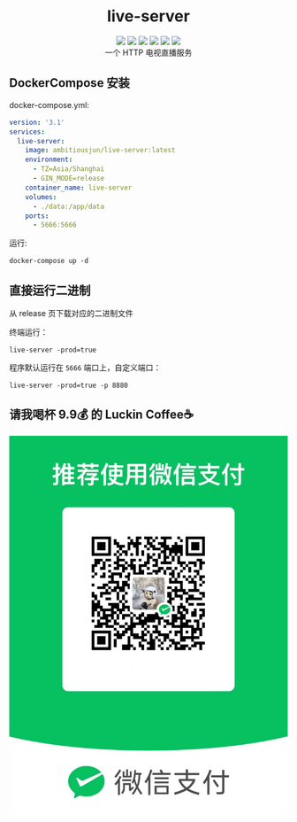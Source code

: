 <h1 align="center">live-server</h1>

<div align="center">
  <a href="https://github.com/AmbitiousJun/live-server/tree/v1.13.0"><img src="https://img.shields.io/github/v/tag/AmbitiousJun/live-server"></img></a>
  <a href="https://hub.docker.com/r/ambitiousjun/live-server/tags"><img src="https://img.shields.io/docker/image-size/ambitiousjun/live-server/v1.13.0"></img></a>
  <a href="https://hub.docker.com/r/ambitiousjun/live-server/tags"><img src="https://img.shields.io/docker/pulls/ambitiousjun/live-server"></img></a>
  <a href="https://goreportcard.com/report/github.com/AmbitiousJun/live-server"><img src="https://goreportcard.com/badge/github.com/AmbitiousJun/live-server"></img></a>
  <a href="https://github.com/AmbitiousJun/live-server/releases/latest"><img src="https://img.shields.io/github/downloads/AmbitiousJun/live-server/total"></img></a>
  <img src="https://img.shields.io/github/license/AmbitiousJun/live-server"></img>
</div>

<div align="center">
  一个 HTTP 电视直播服务
</div>

## DockerCompose 安装

docker-compose.yml:

```yaml
version: '3.1'
services:
  live-server:
    image: ambitiousjun/live-server:latest
    environment:
      - TZ=Asia/Shanghai
      - GIN_MODE=release
    container_name: live-server
    volumes:
      - ./data:/app/data
    ports:
      - 5666:5666
```

运行: 

```shell
docker-compose up -d
```

## 直接运行二进制

从 release 页下载对应的二进制文件

终端运行：

```shell
live-server -prod=true
```

程序默认运行在 `5666` 端口上，自定义端口：

```shell
live-server -prod=true -p 8880
```

## 请我喝杯 9.9💰 的 Luckin Coffee☕️

![](assets/2024-11-05-09-59-45.png)